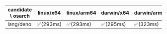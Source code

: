| candidate \ osarch | linux/x64 | linux/arm64 | darwin/x64 | darwin/arm64 | win/x64 |
| ------------------ | ----------- | ------------ | ---------- | --------- | ------- |
|lang/deno | ✅(293ms) | ✅(293ms) | ✅(295ms) | ✅(323ms) | ✅(351ms) ||lang/go | ✅(242ms) | ✅(182ms) | ✅(170ms) | ✅(170ms) | ✅(168ms) ||lang/java | ✅(343ms) | ✅(340ms) | ✅(329ms) | ✅(350ms) | ✅(338ms) ||lang/julia | ✅(111ms) | ✅(88ms) | ✅(97ms) | ✅(88ms) | ✅(84ms) ||lang/kotlin | ✅(315ms) | ✅(325ms) | ✅(512ms) | ✅(305ms) | ✅(304ms) ||lang/lua | ✅(202ms) | - | ❌(404)| ❌(404)| ✅(153ms) ||lang/node | ✅(196ms) | ✅(222ms) | ✅(186ms) | ✅(186ms) | ✅(211ms) ||lang/perl | ✅(280ms) | ✅(264ms) | ❌(404)| ✅(289ms) | ✅(247ms) ||lang/python | ✅(164ms) | ✅(113ms) | ✅(180ms) | ✅(102ms) | ✅(95ms) ||lang/rust | ✅(150ms) | ✅(109ms) | ✅(118ms) | ✅(109ms) | ✅(108ms) ||lang/scala | ✅(316ms) | ✅(283ms) | ✅(282ms) | ✅(144ms) | ✅(140ms) ||media/agg | ✅(284ms) | ✅(310ms) | ✅(281ms) | ✅(295ms) | ✅(289ms) ||media/ffmpeg | ✅(1108ms) | ✅(1195ms) | ❌(404)| ✅(1087ms) | ✅(937ms) ||media/magick | ✅(322ms) | ✅(331ms) | ✅(279ms) | ✅(316ms) | ❌(404)||media/sqlite3 | ✅(292ms) | ✅(318ms) | ✅(299ms) | ✅(310ms) | ✅(290ms) ||osman/7za | ✅(318ms) | ✅(288ms) | ✅(287ms) | ✅(346ms) | ✅(283ms) ||osman/aliyun | ✅(298ms) | ✅(292ms) | ✅(290ms) | ✅(323ms) | ✅(336ms) ||osman/bat | ✅(301ms) | ✅(278ms) | ✅(428ms) | ✅(273ms) | ✅(324ms) ||osman/bun | ✅(286ms) | ✅(326ms) | ✅(286ms) | ✅(306ms) | ❌(404)||osman/bwrap | ✅(284ms) | ✅(271ms) | - | - | - ||osman/curl | ✅(293ms) | ✅(284ms) | ✅(315ms) | ✅(275ms) | ✅(282ms) ||osman/dust | ✅(281ms) | ✅(372ms) | ✅(301ms) | ✅(328ms) | ✅(265ms) ||osman/exa | ✅(331ms) | ✅(357ms) | ✅(317ms) | ✅(298ms) | ✅(286ms) ||osman/fd | ✅(277ms) | ✅(306ms) | ✅(332ms) | ✅(290ms) | ✅(300ms) ||osman/fzf | ✅(304ms) | ✅(299ms) | ✅(277ms) | ✅(317ms) | ✅(286ms) ||osman/gh | ✅(524ms) | ✅(290ms) | ✅(286ms) | ✅(295ms) | ✅(315ms) ||osman/gost | ✅(285ms) | ✅(287ms) | ✅(285ms) | ✅(312ms) | ✅(332ms) ||osman/gum | ✅(284ms) | ✅(317ms) | ✅(303ms) | ✅(263ms) | ✅(296ms) ||osman/helm | ✅(306ms) | ✅(281ms) | ✅(281ms) | ✅(266ms) | ✅(271ms) ||osman/jq | ✅(281ms) | ✅(282ms) | ✅(281ms) | ✅(310ms) | ✅(309ms) ||osman/mosquitto | ✅(275ms) | ✅(299ms) | ✅(270ms) | ✅(280ms) | ✅(255ms) ||osman/procs | ✅(280ms) | ✅(287ms) | ✅(303ms) | ✅(294ms) | ✅(271ms) ||osman/proot | ✅(302ms) | ✅(317ms) | - | - | - ||osman/qrencode | ✅(314ms) | ✅(324ms) | ✅(314ms) | ✅(261ms) | ✅(322ms) ||osman/rg | ✅(273ms) | ✅(272ms) | ✅(277ms) | ✅(341ms) | ✅(328ms) ||osman/sodium | ✅(304ms) | ✅(274ms) | ✅(283ms) | ✅(306ms) | ✅(517ms) ||osman/terraform | ✅(328ms) | ✅(271ms) | ✅(291ms) | ✅(279ms) | ✅(300ms) ||osman/tig | ✅(340ms) | ✅(268ms) | ✅(305ms) | ✅(291ms) | ❌(404)||osman/tmux | ✅(328ms) | ✅(269ms) | ✅(315ms) | ✅(269ms) | ✅(267ms) ||osman/ucloud | ✅(300ms) | ✅(266ms) | ✅(315ms) | ✅(298ms) | ✅(298ms) ||osman/yq | ✅(283ms) | ✅(327ms) | ✅(287ms) | ✅(292ms) | ✅(299ms) ||osman/zellij | ✅(287ms) | ✅(283ms) | ✅(304ms) | ✅(261ms) | ❌(404)||plugin/zsh-plugin | ✅(293ms) | ✅(264ms) | ✅(268ms) | ✅(137ms) | ✅(141ms) ||sdkman/activemq | ✅(271ms) | ✅(727ms) | ✅(246ms) | ✅(259ms) | ✅(245ms) ||sdkman/ant | ✅(109ms) | ✅(80ms) | ✅(87ms) | ✅(82ms) | ✅(88ms) ||sdkman/asciidoctorj | ✅(103ms) | ✅(78ms) | ✅(91ms) | ✅(88ms) | ✅(82ms) ||sdkman/ballerina-todo | - | - | - | - | - ||sdkman/bpipe | ❌(404)| ❌(404)| ❌(404)| ❌(404)| ❌(404)||sdkman/btrace | ✅(280ms) | ✅(136ms) | ✅(148ms) | ✅(285ms) | ✅(131ms) ||sdkman/concurnas | ✅(296ms) | ✅(296ms) | ✅(138ms) | ✅(283ms) | ✅(134ms) ||sdkman/connor | ❌(404)| ❌(404)| ❌(404)| ❌(404)| ❌(404)||sdkman/coursier | ✅(279ms) | ✅(342ms) | ✅(287ms) | ✅(135ms) | ❌(404)||sdkman/cxf | ✅(79ms) | ✅(81ms) | ✅(80ms) | ✅(77ms) | ✅(76ms) ||sdkman/doctoolchain | ✅(258ms) | ✅(303ms) | ✅(299ms) | ✅(138ms) | ✅(139ms) ||sdkman/flink | ✅(91ms) | ✅(75ms) | ✅(81ms) | ✅(73ms) | ✅(81ms) ||sdkman/gaiden | ✅(320ms) | ✅(135ms) | ✅(287ms) | ✅(140ms) | ✅(136ms) ||sdkman/gradle | ❌(301)| ❌(301)| ❌(301)| ❌(301)| ❌(301)||sdkman/gradle profiler-todo | - | - | - | - | - ||sdkman/grails | ✅(256ms) | ❌(404)| ❌(404)| ✅(135ms) | ✅(139ms) ||sdkman/groovy | ✅(332ms) | ✅(308ms) | ✅(291ms) | ✅(296ms) | ✅(307ms) ||sdkman/groovyserv-todo | - | - | - | - | - ||sdkman/hadoop | ✅(96ms) | ✅(96ms) | ✅(90ms) | ✅(83ms) | ✅(84ms) ||sdkman/helido_cli-todo | - | - | - | - | - ||sdkman/http4k-todo | - | - | - | - | - ||sdkman/infrastructor | - | - | - | - | - ||sdkman/jarviz | ✅(306ms) | ✅(287ms) | ✅(308ms) | ✅(267ms) | ✅(297ms) ||sdkman/jbake | ✅(296ms) | ✅(360ms) | ✅(306ms) | ✅(299ms) | ✅(136ms) ||sdkman/jdk-mission-control | ✅(109ms) | ✅(84ms) | ✅(80ms) | ✅(81ms) | ✅(79ms) ||sdkman/jmeter | ✅(83ms) | ✅(79ms) | ✅(83ms) | ✅(83ms) | ✅(93ms) ||sdkman/joern-todo | - | - | - | - | - ||sdkman/jreleaser | ✅(282ms) | ✅(341ms) | ✅(308ms) | ✅(317ms) | ❌(404)||sdkman/karaf | ✅(91ms) | ✅(80ms) | ✅(98ms) | ✅(95ms) | ✅(97ms) ||sdkman/kcctl | ✅(302ms) | ✅(133ms) | ✅(137ms) | ✅(293ms) | ✅(135ms) ||sdkman/ki | ✅(294ms) | ✅(169ms) | ✅(287ms) | ✅(140ms) | ✅(264ms) ||sdkman/kobweb | ✅(327ms) | ✅(294ms) | ✅(160ms) | ✅(136ms) | ✅(137ms) ||sdkman/kscript | ✅(287ms) | ✅(139ms) | ✅(160ms) | ✅(296ms) | ✅(136ms) ||sdkman/ktx | ✅(279ms) | ✅(252ms) | ✅(134ms) | ✅(145ms) | ✅(140ms) ||sdkman/layrry | ✅(308ms) | ✅(292ms) | ✅(285ms) | ✅(134ms) | ✅(133ms) ||sdkman/leiningen-todo | - | - | - | - | - ||sdkman/maven | ✅(235ms) | ✅(81ms) | ✅(79ms) | ✅(83ms) | ✅(77ms) ||sdkman/maven_mvnd | ✅(276ms) | ✅(345ms) | ✅(317ms) | ✅(262ms) | ✅(346ms) ||sdkman/mcs | ✅(300ms) | ✅(128ms) | ❌(404)| ✅(285ms) | ✅(255ms) ||sdkman/micronaut | ✅(307ms) | ✅(303ms) | ✅(292ms) | ✅(298ms) | ✅(329ms) ||sdkman/mulefd | ✅(291ms) | ✅(150ms) | ✅(161ms) | ✅(137ms) | ✅(136ms) ||sdkman/mybatis_migrations | ✅(267ms) | ✅(138ms) | ✅(135ms) | ✅(141ms) | ✅(292ms) ||sdkman/neo4j_migrations | ✅(294ms) | ✅(290ms) | ✅(327ms) | ✅(312ms) | ✅(285ms) ||sdkman/pierrot | ❌(404)| ❌(404)| ❌(404)| ❌(404)| ❌(404)||sdkman/pomchecker | - | - | - | - | - ||sdkman/quarkus_cli | - | - | - | - | - ||sdkman/sbt | - | - | - | - | - ||sdkman/scala_cli | - | - | - | - | - ||sdkman/schemacrawler | - | - | - | - | - ||sdkman/skeletal | - | - | - | - | - ||sdkman/spark | - | - | - | - | - ||sdkman/spingboot | - | - | - | - | - ||sdkman/sshoogr | - | - | - | - | - ||security/bandwhich | ❌(404)| ❌(404)| ❌(404)| ❌(404)| ❌(404)||security/ncat | ✅(248ms) | ✅(236ms) | ✅(239ms) | ✅(218ms) | ❌(404)||security/nmap | ✅(224ms) | ✅(309ms) | ✅(216ms) | ✅(217ms) | ❌(404)||security/nping | ✅(223ms) | ✅(281ms) | ✅(215ms) | ✅(227ms) | ❌(404)||security/openssl | ✅(325ms) | ✅(269ms) | ✅(285ms) | ✅(303ms) | ✅(294ms) ||security/smartctl | ✅(304ms) | ✅(325ms) | ✅(261ms) | ✅(301ms) | ✅(294ms) ||security/traceroute | ✅(232ms) | ✅(245ms) | - | - | - |